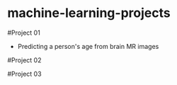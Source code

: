 # machine-learning-projects

#Project 01
- Predicting a person's age from brain MR images

#Project 02

#Project 03
